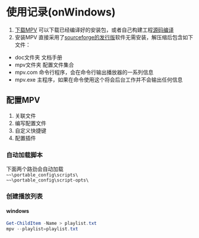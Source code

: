 # 使用记录(onWindows)
1. [下载MPV](https://mpv.io/installation/) 可以下载已经编译好的安装包，或者自己构建工程[源码编译](https://github.com/mpv-player/mpv)
2. 安装MPV 直接采用了[sourceforge的发行版](https://sourceforge.net/projects/mpv-player-windows/files/)软件无需安装，解压缩后包含如下文件：  
- doc文件夹 文档手册
- mpv文件夹 配置文件集合
- mpv.com 命令行程序，会在命令行输出播放器的一系列信息
- mpv.exe 主程序，如果在命令使用这个将会后台工作并不会输出任何信息
## 配置MPV
1. 关联文件
2. 编写配置文件
3. 自定义快捷键
4. 配置插件
### 自动加载脚本
下面两个路劲会自动加载  
`~~\portable_config\scripts\`  
`~~\portable_config\script-opts\`  
### 创建播放列表
#### windows
```powershell
Get-ChildItem -Name > playlist.txt
mpv --playlist=playlist.txt
```
